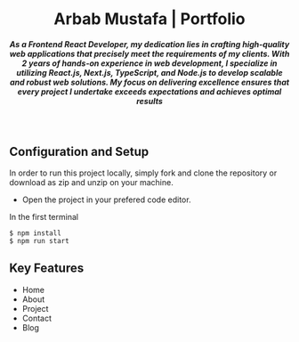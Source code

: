 <h1 align ="center" >Arbab Mustafa | Portfolio</h1>

<h5  align ="center"> 
 As a Frontend React Developer, my dedication lies in crafting
              high-quality web applications that precisely meet the requirements
              of my clients. With 2 years of hands-on experience in web
              development, I specialize in utilizing React.js, Next.js,
              TypeScript, and Node.js to develop scalable and robust web
              solutions. My focus on delivering excellence ensures that every
              project I undertake exceeds expectations and achieves optimal
              results </h5>
<br/>

## Configuration and Setup

In order to run this project locally, simply fork and clone the repository or download as zip and unzip on your machine.

- Open the project in your prefered code editor.

In the first terminal

```
$ npm install
$ npm run start
```

## Key Features

- Home
- About
- Project
- Contact
- Blog

<br/>
